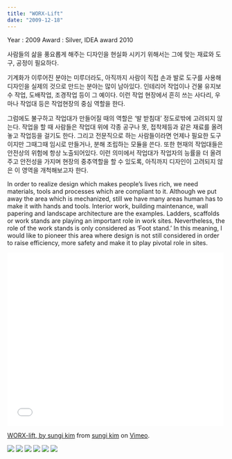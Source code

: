 ```yaml
---
title: "WORX-Lift"
date: "2009-12-18"
---
```


Year : 2009 
Award : Silver, IDEA award 2010

사람들의 삶을 풍요롭게 해주는 디자인을 현실화 시키기 위해서는 그에 맞는 재료와 도구, 공정이 필요하다.

기계화가 이루어진 분야는 미루더라도, 아직까지 사람이 직접 손과 발로 도구를 사용해 디자인을 실제의 것으로 만드는 분야는 많이 남아있다. 인테리어 작업이나 건물 유지보수 작업, 도배작업, 조경작업 등이 그 예이다. 이런 작업 현장에서 흔히 쓰는 사다리, 우마나 작업대 등은 작업현장의 중심 역할을 한다.

그럼에도 불구하고 작업대가 만들어질 때의 역할은 ‘발 받침대’ 정도로밖에 고려되지 않는다. 작업을 할 때 사람들은 작업대 위에 각종 공구나 못, 접착제등과 같은 재료를 올려놓고 작업등을 걸기도 한다. 그리고 전문직으로 하는 사람들이라면 언제나 필요한 도구이지만 그때그때 임시로 만들거나, 분해 조립하는 모듈을 쓴다. 또한 현재의 작업대들은 안전상의 위험에 항상 노출되어있다. 이런 의미에서 작업대가 작업자의 능률을 더 올려주고 안전성을 가지며 현장의 중추역할을 할 수 있도록, 아직까지 디자인이 고려되지 않은 이 영역을 개척해보고자 한다.

In order to realize design which makes people’s lives rich, we need materials, tools and processes which are compliant to it. Although we put away the area which is mechanized, still we have many areas human has to make it with hands and tools. Interior work, building maintenance, wall papering and landscape architecture are the examples. Ladders, scaffolds or work stands are playing an important role in work sites. Nevertheless, the role of the work stands is only considered as ‘Foot stand.’ In this meaning, I would like to pioneer this area where design is not still considered in order to raise efficiency, more safety and make it to play pivotal role in sites.

<iframe src="//player.vimeo.com/video/7699675" height="400" width="500" allowfullscreen frameborder="0"></iframe>

[WORX-lift, by sungi kim](http://vimeo.com/7699675) from [sungi kim](http://vimeo.com/sungikim) on [Vimeo](https://vimeo.com).

![](../photo/WORX-Lift-1.jpg)
![](../photo/WORX-Lift-2.jpg)
![](../photo/WORX-Lift-3.jpg)
![](../photo/WORX-Lift-4.jpg)
![](../photo/WORX-Lift-5.jpg)
![](../photo/WORX-Lift-6.jpg)
